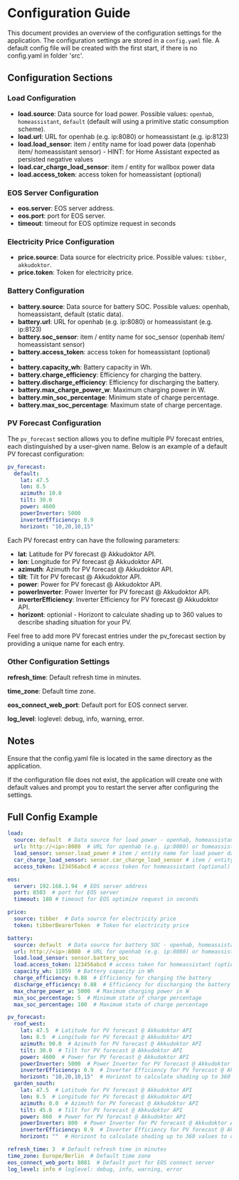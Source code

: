 # Configuration Guide

This document provides an overview of the configuration settings for the application. The configuration settings are stored in a `config.yaml` file.
A default config file will be created with the first start, if there is no config.yaml in folder 'src'.

## Configuration Sections

### Load Configuration

- **load.source**: Data source for load power. Possible values: `openhab`, `homeassistant`, `default` (default will using a primitive static consumption scheme).
- **load.url**: URL for openhab (e.g. ip:8080) or homeassistant (e.g. ip:8123)
- **load.load_sensor**: item / entity name for load power data (openhab item/ homeassistant sensor) - HINT: for Home Assistant expected as persisted negative values
- **load.car_charge_load_sensor**: item / entity for wallbox power data
- **load.access_token**: access token for homeassistant (optional)

### EOS Server Configuration

- **eos.server**: EOS server address.
- **eos.port**: port for EOS server.
- **timeout**: timeout for EOS optimize request in seconds

### Electricity Price Configuration

- **price.source**: Data source for electricity price. Possible values: `tibber`, `akkudoktor`.
- **price.token**: Token for electricity price.

### Battery Configuration
- **battery.source**: Data source for battery SOC. Possible values: openhab, homeassistant, default (static data).
- **battery.url**: URL for openhab (e.g. ip:8080) or homeassistant (e.g. ip:8123)
- **battery.soc_sensor**: item / entity name for soc_sensor (openhab item/ homeassistant sensor)
- **battery.access_token**: access token for homeassistant (optional)
- 
- **battery.capacity_wh**: Battery capacity in Wh.
- **battery.charge_efficiency**: Efficiency for charging the battery.
- **battery.discharge_efficiency**: Efficiency for discharging the battery.
- **battery.max_charge_power_w**: Maximum charging power in W.
- **battery.min_soc_percentage**: Minimum state of charge percentage.
- **battery.max_soc_percentage**: Maximum state of charge percentage.

### PV Forecast Configuration

The `pv_forecast` section allows you to define multiple PV forecast entries, each distinguished by a user-given name. Below is an example of a default PV forecast configuration:

```yaml
pv_forecast:
  default:
    lat: 47.5
    lon: 8.5
    azimuth: 10.0
    tilt: 30.0
    power: 4600
    powerInverter: 5000
    inverterEfficiency: 0.9
    horizont: "10,20,10,15"
```

Each PV forecast entry can have the following parameters:

- **lat**: Latitude for PV forecast @ Akkudoktor API.
- **lon**: Longitude for PV forecast @ Akkudoktor API.
- **azimuth**: Azimuth for PV forecast @ Akkudoktor API.
- **tilt**: Tilt for PV forecast @ Akkudoktor API.
- **power**: Power for PV forecast @ Akkudoktor API.
- **powerInverter**: Power Inverter for PV forecast @ Akkudoktor API.
- **inverterEfficiency**: Inverter Efficiency for PV forecast @ Akkudoktor API.
- **horizont**: optionial - Horizont to calculate shading up to 360 values to describe shading situation for your PV.

Feel free to add more PV forecast entries under the pv_forecast section by providing a unique name for each entry.

### Other Configuration Settings

**refresh_time**: Default refresh time in minutes.

**time_zone**: Default time zone.

**eos_connect_web_port**: Default port for EOS connect server.

**log_level**: loglevel: debug, info, warning, error.

## Notes
Ensure that the config.yaml file is located in the same directory as the application.

If the configuration file does not exist, the application will create one with default values and prompt you to restart the server after configuring the settings.

## Full Config Example

```yaml
load:
  source: default  # Data source for load power - openhab, homeassistant, default (static data)
  url: http://<ip>:8080  # URL for openhab (e.g. ip:8080) or homeassistant (e.g. ip:8123)
  load_sensor: sensor.load_power # item / entity name for load power data (openhab item/ homeassitant sensor)
  car_charge_load_sensor: sensor.car_charge_load_sensor # item / entity for wallbox power data
  access_token: 123456abcd # access token for homeassistant (optional)

eos:
  server: 192.168.1.94  # EOS server address
  port: 8503  # port for EOS server
  timeout: 180 # timeout for EOS optimize request in seconds

price:
  source: tibber  # Data source for electricity price
  token: tibberBearerToken  # Token for electricity price

battery:
  source: default  # Data source for battery SOC - openhab, homeassistant, default (static data)
  url: http://<ip>:8080  # URL for openhab (e.g. ip:8080) or homeassistant (e.g. ip:8123)
  load.load_sensor: sensor.battery_soc
  load.access_token: 123456abcd # access token for homeassistant (optional)
  capacity_wh: 11059  # Battery capacity in Wh
  charge_efficiency: 0.88  # Efficiency for charging the battery
  discharge_efficiency: 0.88  # Efficiency for discharging the battery
  max_charge_power_w: 5000  # Maximum charging power in W
  min_soc_percentage: 5  # Minimum state of charge percentage
  max_soc_percentage: 100  # Maximum state of charge percentage

pv_forecast:
  roof_west:
    lat: 47.5  # Latitude for PV forecast @ Akkudoktor API
    lon: 8.5  # Longitude for PV forecast @ Akkudoktor API
    azimuth: 90.0  # Azimuth for PV forecast @ Akkudoktor API
    tilt: 30.0  # Tilt for PV forecast @ Akkudoktor API
    power: 4600  # Power for PV forecast @ Akkudoktor API
    powerInverter: 5000  # Power Inverter for PV forecast @ Akkudoktor API
    inverterEfficiency: 0.9  # Inverter Efficiency for PV forecast @ Akkudoktor API
    horizont: "10,20,10,15"  # Horizont to calculate shading up to 360 values to describe shading situation for your PV
  garden_south:
    lat: 47.5  # Latitude for PV forecast @ Akkudoktor API
    lon: 8.5  # Longitude for PV forecast @ Akkudoktor API
    azimuth: 0.0  # Azimuth for PV forecast @ Akkudoktor API
    tilt: 45.0  # Tilt for PV forecast @ Akkudoktor API
    power: 860  # Power for PV forecast @ Akkudoktor API
    powerInverter: 800  # Power Inverter for PV forecast @ Akkudoktor API
    inverterEfficiency: 0.9  # Inverter Efficiency for PV forecast @ Akkudoktor API
    horizont: ""  # Horizont to calculate shading up to 360 values to describe shading situation for your PV

refresh_time: 3  # Default refresh time in minutes
time_zone: Europe/Berlin  # Default time zone
eos_connect_web_port: 8081  # Default port for EOS connect server
log_level: info # loglevel: debug, info, warning, error
```